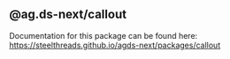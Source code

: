 ## @ag.ds-next/callout

Documentation for this package can be found here: https://steelthreads.github.io/agds-next/packages/callout
